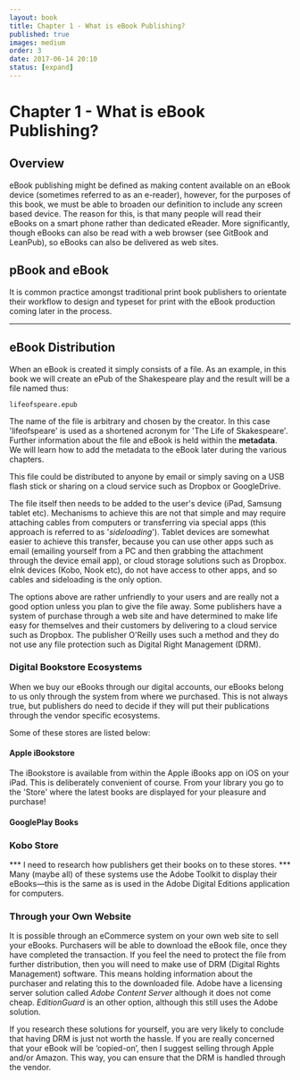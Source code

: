 ```yaml
---
layout: book
title: Chapter 1 - What is eBook Publishing?
published: true
images: medium
order: 3
date: 2017-06-14 20:10
status: [expand]
---
```

# Chapter 1 - What is eBook Publishing?

## Overview

eBook publishing might be defined as making content available on an eBook device (sometimes referred to as an e-reader), however, for the purposes of this book, we must be able to broaden our definition to include any screen based device. The reason for this, is that many people will read their eBooks on a smart phone rather than dedicated eReader. More significantly, though eBooks can also be read with a web browser (see GitBook and LeanPub), so eBooks can also be delivered as web sites.

## pBook and eBook

It is common practice amongst traditional print book publishers to orientate their workflow to design and typeset for print with the eBook production coming later in the process.

-----

## eBook Distribution

When an eBook is created it simply consists of a file. As an example, in this book we will create an ePub of the Shakespeare play and the result will be a file named thus:

`lifeofspeare.epub`

The name of the file is arbitrary and chosen by the creator. In this case 'lifeofspeare' is used as a shortened acronym for 'The Life of Skakespeare'. Further information about the file and eBook is held within the **metadata**. We will learn how to add the metadata to the eBook later during the various chapters.

This file could be distributed to anyone by email or simply saving on a USB flash stick or sharing on a cloud service such as Dropbox or GoogleDrive.

The file itself then needs to be added to the user's device (iPad, Samsung tablet etc). Mechanisms to achieve this are not that simple and may require attaching cables from computers or transferring via special apps (this approach is referred to as '_sideloading_'). Tablet devices are somewhat easier to achieve this transfer, because you can use other apps such as email (emailing yourself from a PC and then grabbing the attachment through the device email app), or cloud storage solutions such as Dropbox. eInk devices (Kobo, Nook etc), do not have access to other apps, and so cables and sideloading is the only option.

The options above are rather unfriendly to your users and are really not a good option unless you plan to give the file away. Some publishers have a system of purchase through a web site and have determined to make life easy for themselves and their customers by delivering to a cloud service such as Dropbox. The publisher O'Reilly uses such a method and they do not use any file protection such as Digital Right Management (DRM).

### Digital Bookstore Ecosystems
When we buy our eBooks through our digital accounts, our eBooks belong to us only through the system from where we purchased. This is not always true, but publishers do need to decide if they will put their publications through the vendor specific ecosystems.

Some of these stores are listed below:
#### Apple iBookstore
The iBookstore is available from within the Apple iBooks app on iOS on your iPad. This is deliberately convenient of course. From your library you go to the 'Store' where the latest books are displayed for your pleasure and purchase!

#### GooglePlay Books

### Kobo Store

*** I need to research how publishers get their books on to these stores.
*** Many (maybe all) of these systems use the Adobe Toolkit to display their eBooks—this is the same as is used in the Adobe Digital Editions application for computers.

### Through your Own Website
It is possible through an eCommerce system on your own web site to sell your eBooks. Purchasers will be able to download the eBook file, once they have completed the transaction. If you feel the need to protect the file from further distribution, then you will need to make use of DRM (Digital Rights Management) software. This means holding information about the purchaser and relating this to the downloaded file. Adobe have a licensing server solution called _Adobe Content Server_ although it does not come cheap. _EditionGuard_ is an other option, although this still uses the Adobe solution.

If you research these solutions for yourself, you are very likely to conclude that having DRM is just not worth the hassle. If you are really concerned that your eBook will be ‘copied-on’, then I suggest selling through Apple and/or Amazon. This way, you can ensure that the DRM is handled through the vendor.
